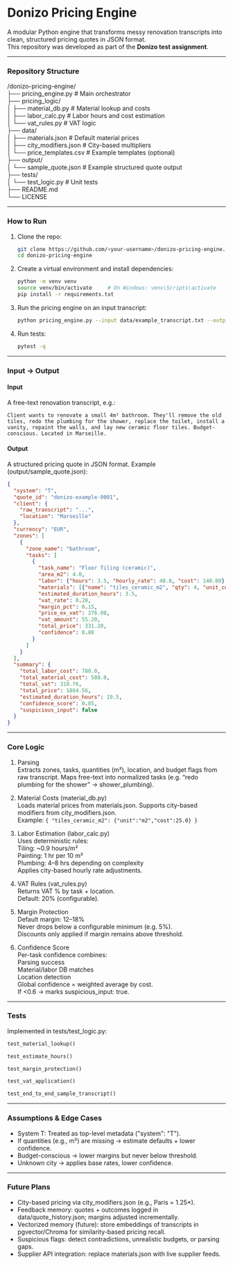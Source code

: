 # Donizo Pricing Engine

A modular Python engine that transforms messy renovation transcripts into clean, structured pricing quotes in JSON format.  
This repository was developed as part of the **Donizo test assignment**.

---

### Repository Structure

/donizo-pricing-engine/<br>
├── pricing_engine.py # Main orchestrator<br>
├── pricing_logic/<br>
│ ├── material_db.py # Material lookup and costs<br>
│ ├── labor_calc.py # Labor hours and cost estimation<br>
│ └── vat_rules.py # VAT logic<br>
├── data/<br>
│ ├── materials.json # Default material prices<br>
│ ├── city_modifiers.json # City-based multipliers<br>
│ └── price_templates.csv # Example templates (optional)<br>
├── output/<br>
│ └── sample_quote.json # Example structured quote output<br>
├── tests/<br>
│ └── test_logic.py # Unit tests<br>
├── README.md<br>
└── LICENSE<br>

---

### How to Run

1. Clone the repo:
   ```bash
   git clone https://github.com/<your-username>/donizo-pricing-engine.git
   cd donizo-pricing-engine
   ```
2. Create a virtual environment and install dependencies:
    ```bash
    python -m venv venv
    source venv/bin/activate     # On Windows: venv\Scripts\activate
    pip install -r requirements.txt
    ```
3. Run the pricing engine on an input transcript:
    ```bash
    python pricing_engine.py --input data/example_transcript.txt --output output/sample_quote.json
    ```
4. Run tests:
    ```bash
    pytest -q
    ```

---

### Input → Output

#### Input
A free-text renovation transcript, e.g.:
```
Client wants to renovate a small 4m² bathroom. They'll remove the old tiles, redo the plumbing for the shower, replace the toilet, install a vanity, repaint the walls, and lay new ceramic floor tiles. Budget-conscious. Located in Marseille.
```

#### Output
A structured pricing quote in JSON format. Example (output/sample_quote.json):
```json
{
  "system": "T",
  "quote_id": "donizo-example-0001",
  "client": {
    "raw_transcript": "...",
    "location": "Marseille"
  },
  "currency": "EUR",
  "zones": [
    {
      "zone_name": "bathroom",
      "tasks": [
        {
          "task_name": "Floor Tiling (ceramic)",
          "area_m2": 4.0,
          "labor": {"hours": 3.5, "hourly_rate": 40.0, "cost": 140.00},
          "materials": [{"name": "tiles_ceramic_m2", "qty": 4, "unit_cost": 25.00, "total": 100.00}],
          "estimated_duration_hours": 3.5,
          "vat_rate": 0.20,
          "margin_pct": 0.15,
          "price_ex_vat": 276.00,
          "vat_amount": 55.20,
          "total_price": 331.20,
          "confidence": 0.88
        }
      ]
    }
  ],
  "summary": {
    "total_labor_cost": 780.0,
    "total_material_cost": 580.0,
    "total_vat": 310.76,
    "total_price": 1864.56,
    "estimated_duration_hours": 19.5,
    "confidence_score": 0.85,
    "suspicious_input": false
  }
}
```

---

### Core Logic

1. Parsing<br>
Extracts zones, tasks, quantities (m²), location, and budget flags from raw transcript.
Maps free-text into normalized tasks (e.g. “redo plumbing for the shower” → shower_plumbing).

2. Material Costs (material_db.py)<br>
Loads material prices from materials.json.
Supports city-based modifiers from city_modifiers.json.<br>
Example: `{ "tiles_ceramic_m2": {"unit":"m2","cost":25.0} }`

3. Labor Estimation (labor_calc.py)<br>
Uses deterministic rules:<br>
Tiling: ~0.9 hours/m²<br>
Painting: 1 hr per 10 m²<br>
Plumbing: 4–8 hrs depending on complexity<br>
Applies city-based hourly rate adjustments.<br>

4. VAT Rules (vat_rules.py)<br>
Returns VAT % by task + location.<br>
Default: 20% (configurable).

5. Margin Protection<br>
Default margin: 12–18%<br>
Never drops below a configurable minimum (e.g. 5%).<br>
Discounts only applied if margin remains above threshold.

6. Confidence Score<br>
Per-task confidence combines:<br>
Parsing success<br>
Material/labor DB matches<br>
Location detection<br>
Global confidence = weighted average by cost.<br>
If <0.6 → marks suspicious_input: true.

---

### Tests

Implemented in tests/test_logic.py:
```python
test_material_lookup()

test_estimate_hours()

test_margin_protection()

test_vat_application()

test_end_to_end_sample_transcript()
```

---

### Assumptions & Edge Cases

* System T: Treated as top-level metadata ("system": "T").
* If quantities (e.g., m²) are missing → estimate defaults + lower confidence.
* Budget-conscious → lower margins but never below threshold.
* Unknown city → applies base rates, lower confidence.

---

### Future Plans

* City-based pricing via city_modifiers.json (e.g., Paris = 1.25×).
* Feedback memory: quotes + outcomes logged in data/quote_history.json; margins adjusted incrementally.
* Vectorized memory (future): store embeddings of transcripts in pgvector/Chroma for similarity-based pricing recall.
* Suspicious flags: detect contradictions, unrealistic budgets, or parsing gaps.
* Supplier API integration: replace materials.json with live supplier feeds.

